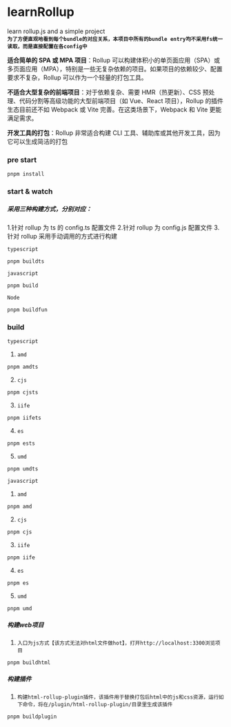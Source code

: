 # learnRollup

learn rollup.js and a simple project  
**`为了方便直观地看到每个bundle的对应关系，本项目中所有的bundle entry均不采用fs统一读取，而是直接配置在各config中`**

**适合简单的 SPA 或 MPA 项目**：Rollup 可以构建体积小的单页面应用（SPA）或多页面应用（MPA），特别是一些无复杂依赖的项目。如果项目的依赖较少、配置要求不复杂，Rollup 可以作为一个轻量的打包工具。

**不适合大型复杂的前端项目**：对于依赖复杂、需要 HMR（热更新）、CSS 预处理、代码分割等高级功能的大型前端项目（如 Vue、React 项目），Rollup 的插件生态目前还不如 Webpack 或 Vite 完善。在这类场景下，Webpack 和 Vite 更能满足需求。

**开发工具的打包**：Rollup 非常适合构建 CLI 工具、辅助库或其他开发工具，因为它可以生成简洁的打包

### pre start

```shell
pnpm install
```

### start & watch

##### 采用三种构建方式，分别对应：

1.针对 rollup 为 ts 的 config.ts 配置文件 2.针对 rollup 为 config.js 配置文件 3.针对 rollup 采用手动调用的方式进行构建

`typescript`

```shell
pnpm buildts
```

`javascript`

```shell
pnpm build
```

`Node`

```shell
pnpm buildfun
```

### build

`typescript`

1. `amd`

```shell
pnpm amdts
```

2. `cjs`

```shell
pnpm cjsts
```

3. `iife`

```shell
pnpm iifets
```

4. `es`

```shell
pnpm ests
```

5. `umd`

```shell
pnpm umdts
```

`javascript`

1. `amd`

```shell
pnpm amd
```

2. `cjs`

```shell
pnpm cjs
```

3. `iife`

```shell
pnpm iife
```

4. `es`

```shell
pnpm es
```

5. `umd`

```shell
pnpm umd
```

##### 构建web项目

1. `入口为js方式【该方式无法对html文件做hot】，打开http://localhost:3300浏览项目`

```shell
pnpm buildhtml
```

##### 构建插件

1. `构建html-rollup-plugin插件，该插件用于替换打包后html中的js和css资源，运行如下命令，将在/plugin/html-rollup-plugin/目录里生成该插件`

```shell
pnpm buildplugin
```

